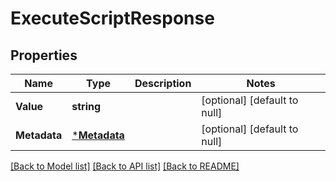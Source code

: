 # ExecuteScriptResponse

## Properties
Name | Type | Description | Notes
------------ | ------------- | ------------- | -------------
**Value** | **string** |  | [optional] [default to null]
**Metadata** | [***Metadata**](Metadata.md) |  | [optional] [default to null]

[[Back to Model list]](../README.md#documentation-for-models) [[Back to API list]](../README.md#documentation-for-api-endpoints) [[Back to README]](../README.md)

